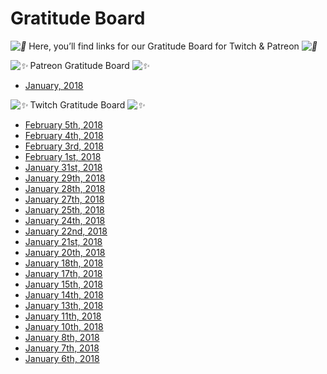 # Gratitude Board

*![💜](https://s.w.org/images/core/emoji/2.2.1/svg/1f49c.svg)* Here, you’ll find links for our Gratitude Board for Twitch & Patreon *![💜](https://s.w.org/images/core/emoji/2.2.1/svg/1f49c.svg)*

*![✨](https://s.w.org/images/core/emoji/2.2.1/svg/2728.svg)* Patreon Gratitude Board *![✨](https://s.w.org/images/core/emoji/2.2.1/svg/2728.svg)*

* [January, 2018](https://www.patreon.com/posts/gratitude-board-16259097)

*![✨](https://s.w.org/images/core/emoji/2.2.1/svg/2728.svg)* Twitch Gratitude Board *![✨](https://s.w.org/images/core/emoji/2.2.1/svg/2728.svg)*

* [February 5th, 2018](https://twitter.com/DeviCatOutlet/status/960715388651802624)
* [February 4th, 2018](https://twitter.com/DeviCatOutlet/status/960340362400354304)
* [February 3rd, 2018](https://twitter.com/DeviCatOutlet/status/959986294997815297)
* [February 1st, 2018](https://twitter.com/DeviCatOutlet/status/959251849328189447)
* [January 31st, 2018](https://twitter.com/DeviCatOutlet/status/958894089537310727)
* [January 29th, 2018](https://twitter.com/DeviCatOutlet/status/958368517736271872)
* [January 28th, 2018](https://twitter.com/DeviCatOutlet/status/957803344118067205)
* [January 27th, 2018](https://twitter.com/DeviCatOutlet/status/957444911586054149)
* [January 25th, 2018](https://twitter.com/DeviCatOutlet/status/956734378083799040)
* [January 24th, 2018](https://twitter.com/DeviCatOutlet/status/956359299659390983)
* [January 22nd, 2018](https://twitter.com/DeviCatOutlet/status/955639987428569088)
* [January 21st, 2018](https://twitter.com/DeviCatOutlet/status/955270070980304897)
* [January 20th, 2018](https://twitter.com/DeviCatOutlet/status/954908132291072002)
* [January 18th, 2018](https://twitter.com/DeviCatOutlet/status/954181342769631232)
* [January 17th, 2018](https://twitter.com/DeviCatOutlet/status/953829790183804928)
* [January 15th, 2018](https://twitter.com/DeviCatOutlet/status/953293119994433536)
* [January 14th, 2018](https://twitter.com/DeviCatOutlet/status/952733286828265472)
* [January 13th, 2018](https://twitter.com/DeviCatOutlet/status/952365841613492224)
* [January 11th, 2018](https://twitter.com/DeviCatOutlet/status/951639612425940992)
* [January 10th, 2018](https://twitter.com/DeviCatOutlet/status/951279177650593792)
* [January 8th, 2018](https://twitter.com/DeviCatOutlet/status/950567224984686593)
* [January 7th, 2018](https://twitter.com/DeviCatOutlet/status/950206221235245056)
* [January 6th, 2018](https://twitter.com/DeviCatOutlet/status/949840178620878851)



